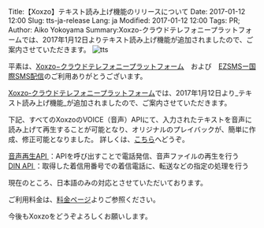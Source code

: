 Title:【Xoxzo】テキスト読み上げ機能のリリースについて 
Date: 2017-01-12 12:00
Slug: tts-ja-release
Lang: ja
Modified: 2017-01-12 12:00
Tags: PR;  
Author: Aiko Yokoyama
Summary:Xoxzo-クラウドテレフォニープラットフォームでは、2017年1月12日よりテキスト読み上げ機能が追加されましたので、ご案内させていただきます。
![tts]({filename}/images/tts.png)

平素は、[Xoxzo−クラウドテレフォニープラットフォーム](https://www.xoxzo.com/ja/)　および　[EZSMSー国際SMS配信]()のご利用ありがとうございます。

[Xoxzo-クラウドテレフォニープラットフォーム](https://www.xoxzo.com/ja/)では、2017年1月12日より_テキスト読み上げ機能_が追加されましたので、ご案内させていただきます。

下記、すべてのXoxzoのVOICE（音声）APIにて、入力されたテキストを音声に読み上げて再生することが可能となり、オリジナルのプレイバックが、簡単に作成、修正可能となりました。
詳しくは、[こちら](URL)へどうぞ。

[ 音声再生API ](http://docs.xoxzo.com/ja/voice)：APIを呼び出すことで電話発信、音声ファイルの再生を行う<br>
[ DIN API ](http://docs.xoxzo.com/ja/din.html)：取得した着信用番号での着信電話に、転送などの指定の処理を行う

現在のところ、日本語のみの対応とさせていただいております。

ご利用料金は、[料金ページ](https://www.xoxzo.com/ja/about/pricing/)よりご参照ください。

今後もXoxzoをどうぞよろしくお願いします。


